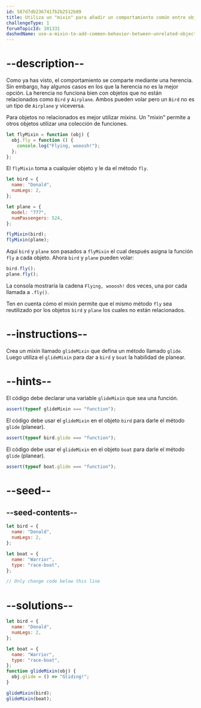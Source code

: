 ```yaml
---
id: 587d7db2367417b2b2512b89
title: Utiliza un "mixin" para añadir un comportamiento común entre objetos no relacionados
challengeType: 1
forumTopicId: 301331
dashedName: use-a-mixin-to-add-common-behavior-between-unrelated-objects
---
```


# --description--

Como ya has visto, el comportamiento se comparte mediante una herencia. Sin embargo, hay algunos casos en los que la herencia no es la mejor opción. La herencia no funciona bien con objetos que no están relacionados como `Bird` y `Airplane`. Ambos pueden volar pero un `Bird` no es un tipo de `Airplane` y viceversa.

Para objetos no relacionados es mejor utilizar <dfn>mixins</dfn>. Un "mixin" permite a otros objetos utilizar una colección de funciones.

```js
let flyMixin = function (obj) {
  obj.fly = function () {
    console.log("Flying, wooosh!");
  };
};
```

El `flyMixin` toma a cualquier objeto y le da el método `fly`.

```js
let bird = {
  name: "Donald",
  numLegs: 2,
};

let plane = {
  model: "777",
  numPassengers: 524,
};

flyMixin(bird);
flyMixin(plane);
```

Aquí `bird` y `plane` son pasados a `flyMixin` el cual después asigna la función `fly` a cada objeto. Ahora `bird` y `plane` pueden volar:

```js
bird.fly();
plane.fly();
```

La consola mostraría la cadena `Flying, wooosh!` dos veces, una por cada llamada a `.fly()`.

Ten en cuenta cómo el mixin permite que el mismo método `fly` sea reutilizado por los objetos `bird` y `plane` los cuales no están relacionados.

# --instructions--

Crea un mixin llamado `glideMixin` que defina un método llamado `glide`. Luego utiliza el `glideMixin` para dar a `bird` y `boat` la habilidad de planear.

# --hints--

El código debe declarar una variable `glideMixin` que sea una función.

```js
assert(typeof glideMixin === "function");
```

El código debe usar el `glideMixin` en el objeto `bird` para darle el método `glide` (planear).

```js
assert(typeof bird.glide === "function");
```

El código debe usar el `glideMixin` en el objeto `boat` para darle el método `glide` (planear).

```js
assert(typeof boat.glide === "function");
```

# --seed--

## --seed-contents--

```js
let bird = {
  name: "Donald",
  numLegs: 2,
};

let boat = {
  name: "Warrior",
  type: "race-boat",
};

// Only change code below this line
```

# --solutions--

```js
let bird = {
  name: "Donald",
  numLegs: 2,
};

let boat = {
  name: "Warrior",
  type: "race-boat",
};
function glideMixin(obj) {
  obj.glide = () => "Gliding!";
}

glideMixin(bird);
glideMixin(boat);
```
